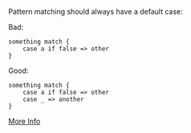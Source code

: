 Pattern matching should always have a default case:

 Bad:

    something match {
        case a if false => other
    }

 Good:

    something match {
        case a if false => other
        case _ => another
    }

 [More Info](http://www.scala-lang.org/files/archive/spec/2.11/08-pattern-matching.html)
